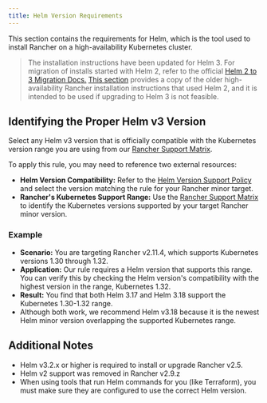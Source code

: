 ```yaml
---
title: Helm Version Requirements
---
```


<head>
  <link rel="canonical" href="https://ranchermanager.docs.rancher.com/getting-started/installation-and-upgrade/resources/helm-version-requirements"/>
</head>

This section contains the requirements for Helm, which is the tool used to install Rancher on a high-availability Kubernetes cluster.

> The installation instructions have been updated for Helm 3. For migration of installs started with Helm 2, refer to the official [Helm 2 to 3 Migration Docs.](https://helm.sh/blog/migrate-from-helm-v2-to-helm-v3/) [This section](https://github.com/rancher/rancher-docs/tree/main/archived_docs/en/version-2.0-2.4/getting-started/installation-and-upgrade/advanced-options/advanced-use-cases/helm2/helm2.md) provides a copy of the older high-availability Rancher installation instructions that used Helm 2, and it is intended to be used if upgrading to Helm 3 is not feasible.

<DeprecationHelm2 />

## Identifying the Proper Helm v3 Version

Select any Helm v3 version that is officially compatible with the Kubernetes version range you are using from our [Rancher Support Matrix](https://www.suse.com/suse-rancher/support-matrix/all-supported-versions).

To apply this rule, you may need to reference two external resources:
- **Helm Version Compatibility:** Refer to the [Helm Version Support Policy](https://helm.sh/docs/topics/version_skew/) and select the version matching the rule for your Rancher minor target.
- **Rancher's Kubernetes Support Range:** Use the [Rancher Support Matrix](https://www.suse.com/suse-rancher/support-matrix/all-supported-versions) to identify the Kubernetes versions supported by your target Rancher minor version.

### Example

- **Scenario:** You are targeting Rancher v2.11.4, which supports Kubernetes versions 1.30 through 1.32.
- **Application:** Our rule requires a Helm version that supports this range. You can verify this by checking the Helm version's compatibility with the highest version in the range, Kubernetes 1.32.
- **Result:** You find that both Helm 3.17 and Helm 3.18 support the Kubernetes 1.30-1.32 range.
- Although both work, we recommend Helm v3.18 because it is the newest Helm minor version overlapping the supported Kubernetes range.

## Additional Notes

- Helm v3.2.x or higher is required to install or upgrade Rancher v2.5.
- Helm v2 support was removed in Rancher v2.9.z
- When using tools that run Helm commands for you (like Terraform), you must make sure they are configured to use the correct Helm version.
